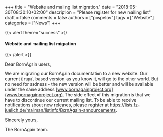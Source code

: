 +++
title = "Website and mailing list migration."
date = "2018-05-30T08:30:10+02:00"
description = "Please register for new mailing list"
draft = false
comments = false
authors = ["pospelov"]
tags = ["Website"]
categories = ["News"]
+++

{{< alert theme="success" >}}
#### Website and mailing list migration
{{< /alert >}}

Dear BornAgain users,

We are migrating our BornAgain documentation to a new website. Our current `Drupal` based version, as you know it, will go to the other world. But no need for sadness - the new version will be better and will be available under the same address [www.bornagainproject.org](www.bornagainproject.org). The side effect of this migration is that we have to discontinue our current mailing list. To be able to receive notifications about new releases, please register at https://lists.fz-juelich.de/mailman/listinfo/BornAgain-announcements.

Sincerely yours,

The BornAgain team.
